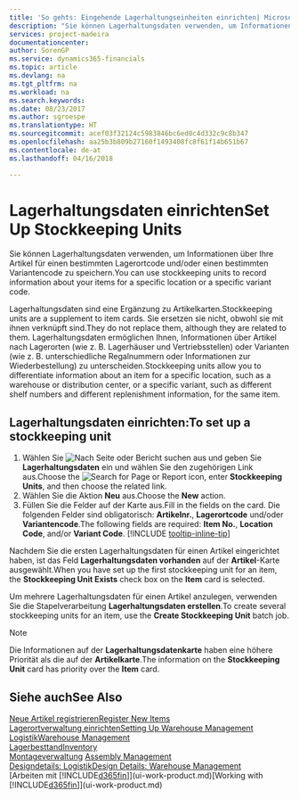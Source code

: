 ```yaml
---
title: 'So gehts: Eingehende Lagerhaltungseinheiten einrichten| Microsoft Docs'
description: "Sie können Lagerhaltungsdaten verwenden, um Informationen über Ihre Artikel für einen bestimmten Lagerortcode und/oder einen bestimmten Variantencode zu speichern."
services: project-madeira
documentationcenter: 
author: SorenGP
ms.service: dynamics365-financials
ms.topic: article
ms.devlang: na
ms.tgt_pltfrm: na
ms.workload: na
ms.search.keywords: 
ms.date: 08/23/2017
ms.author: sgroespe
ms.translationtype: HT
ms.sourcegitcommit: acef03f32124c5983846bc6ed0c4d332c9c8b347
ms.openlocfilehash: aa25b3b809b27160f1493408fc8f61f14b651b67
ms.contentlocale: de-at
ms.lasthandoff: 04/16/2018

---
```

# <a name="set-up-stockkeeping-units"></a><span data-ttu-id="beaff-103">Lagerhaltungsdaten einrichten</span><span class="sxs-lookup"><span data-stu-id="beaff-103">Set Up Stockkeeping Units</span></span>
<span data-ttu-id="beaff-104">Sie können Lagerhaltungsdaten verwenden, um Informationen über Ihre Artikel für einen bestimmten Lagerortcode und/oder einen bestimmten Variantencode zu speichern.</span><span class="sxs-lookup"><span data-stu-id="beaff-104">You can use stockkeeping units to record information about your items for a specific location or a specific variant code.</span></span>  

 <span data-ttu-id="beaff-105">Lagerhaltungsdaten sind eine Ergänzung zu Artikelkarten.</span><span class="sxs-lookup"><span data-stu-id="beaff-105">Stockkeeping units are a supplement to item cards.</span></span> <span data-ttu-id="beaff-106">Sie ersetzen sie nicht, obwohl sie mit ihnen verknüpft sind.</span><span class="sxs-lookup"><span data-stu-id="beaff-106">They do not replace them, although they are related to them.</span></span> <span data-ttu-id="beaff-107">Lagerhaltungsdaten ermöglichen Ihnen, Informationen über Artikel nach Lagerorten (wie z. B. Lagerhäuser und Vertriebsstellen) oder Varianten (wie z. B. unterschiedliche Regalnummern oder Informationen zur Wiederbestellung) zu unterscheiden.</span><span class="sxs-lookup"><span data-stu-id="beaff-107">Stockkeeping units allow you to differentiate information about an item for a specific location, such as a warehouse or distribution center, or a specific variant, such as different shelf numbers and different replenishment information, for the same item.</span></span>  

## <a name="to-set-up-a-stockkeeping-unit"></a><span data-ttu-id="beaff-108">Lagerhaltungsdaten einrichten:</span><span class="sxs-lookup"><span data-stu-id="beaff-108">To set up a stockkeeping unit</span></span>  

1. <span data-ttu-id="beaff-109">Wählen Sie ![Nach Seite oder Bericht suchen](media/ui-search/search_small.png "Symbol nach Seite oder Bericht suchen") aus und geben Sie **Lagerhaltungsdaten** ein und wählen Sie den zugehörigen Link aus.</span><span class="sxs-lookup"><span data-stu-id="beaff-109">Choose the ![Search for Page or Report](media/ui-search/search_small.png "Search for Page or Report icon") icon, enter **Stockkeeping Units**, and then choose the related link.</span></span>  
2. <span data-ttu-id="beaff-110">Wählen Sie die Aktion **Neu** aus.</span><span class="sxs-lookup"><span data-stu-id="beaff-110">Choose the **New** action.</span></span>  
3. <span data-ttu-id="beaff-111">Füllen Sie die Felder auf der Karte aus.</span><span class="sxs-lookup"><span data-stu-id="beaff-111">Fill in the fields on the card.</span></span> <span data-ttu-id="beaff-112">Die folgenden Felder sind obligatorisch: **Artikelnr.**, **Lagerortcode** und/oder **Variantencode**.</span><span class="sxs-lookup"><span data-stu-id="beaff-112">The following fields are required: **Item No.**, **Location Code**, and/or **Variant Code**.</span></span> [!INCLUDE [tooltip-inline-tip](includes/tooltip-inline-tip_md.md)]  

<span data-ttu-id="beaff-113">Nachdem Sie die ersten Lagerhaltungsdaten für einen Artikel eingerichtet haben, ist das Feld **Lagerhaltungsdaten vorhanden** auf der **Artikel**-Karte ausgewählt.</span><span class="sxs-lookup"><span data-stu-id="beaff-113">When you have set up the first stockkeeping unit for an item, the **Stockkeeping Unit Exists** check box on the **Item** card is selected.</span></span>  

<span data-ttu-id="beaff-114">Um mehrere Lagerhaltungsdaten für einen Artikel anzulegen, verwenden Sie die Stapelverarbeitung **Lagerhaltungsdaten erstellen**.</span><span class="sxs-lookup"><span data-stu-id="beaff-114">To create several stockkeeping units for an item, use the **Create Stockkeeping Unit** batch job.</span></span>  

> [!NOTE]  
>  <span data-ttu-id="beaff-115">Die Informationen auf der **Lagerhaltungsdatenkarte** haben eine höhere Priorität als die auf der **Artikelkarte**.</span><span class="sxs-lookup"><span data-stu-id="beaff-115">The information on the **Stockkeeping Unit** card has priority over the **Item** card.</span></span>  

## <a name="see-also"></a><span data-ttu-id="beaff-116">Siehe auch</span><span class="sxs-lookup"><span data-stu-id="beaff-116">See Also</span></span>  
[<span data-ttu-id="beaff-117">Neue Artikel registrieren</span><span class="sxs-lookup"><span data-stu-id="beaff-117">Register New Items</span></span>](inventory-how-register-new-items.md)  
[<span data-ttu-id="beaff-118">Lagerortverwaltung einrichten</span><span class="sxs-lookup"><span data-stu-id="beaff-118">Setting Up Warehouse Management</span></span>](warehouse-setup-warehouse.md)  
[<span data-ttu-id="beaff-119">Logistik</span><span class="sxs-lookup"><span data-stu-id="beaff-119">Warehouse Management</span></span>](warehouse-manage-warehouse.md)  
[<span data-ttu-id="beaff-120">Lagerbesttand</span><span class="sxs-lookup"><span data-stu-id="beaff-120">Inventory</span></span>](inventory-manage-inventory.md)  
<span data-ttu-id="beaff-121">[Montageverwaltung](assembly-assemble-items.md)  </span><span class="sxs-lookup"><span data-stu-id="beaff-121">[Assembly Management](assembly-assemble-items.md)  </span></span>  
[<span data-ttu-id="beaff-122">Designdetails: Logistik</span><span class="sxs-lookup"><span data-stu-id="beaff-122">Design Details: Warehouse Management</span></span>](design-details-warehouse-management.md)  
<span data-ttu-id="beaff-123">[Arbeiten mit [!INCLUDE[d365fin](includes/d365fin_md.md)]](ui-work-product.md)</span><span class="sxs-lookup"><span data-stu-id="beaff-123">[Working with [!INCLUDE[d365fin](includes/d365fin_md.md)]](ui-work-product.md)</span></span>  

